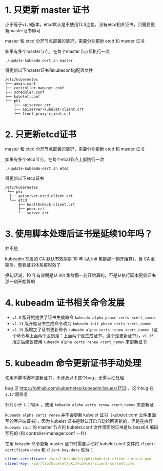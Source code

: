 # 1. 只更新 master 证书  

小于等于`v1.9`版本，etcd默认是不使用TLS连接，没有etcd相关证书，只需要更新master证书即可

master 和 etcd 分开节点部署的情况，需要分别更新 etcd 和 master 证书



如果有多个master节点，在每个master节点都执行一次  

```
./update-kubeadm-cert.sh master
```

将更新以下master证书和kubeconfig配置文件  

```
/etc/kubernetes
├── admin.conf
├── controller-manager.conf
├── scheduler.conf
├── kubelet.conf
└── pki
    ├── apiserver.crt
    ├── apiserver-kubelet-client.crt
    └── front-proxy-client.crt
```



# 2. 只更新etcd证书 

master 和 etcd 分开节点部署的情况，需要分别更新 etcd 和 master 证书



如果有多个etcd节点，在每个etcd节点上都执行一次  

```
./update-kubeadm-cert.sh etcd
```

将更新以下etcd证书  

```
/etc/kubernetes
 └── pki
  ├── apiserver-etcd-client.crt
  └── etcd
      ├── healthcheck-client.crt
      ├── peer.crt
      └── server.crt
```



# 3. 使用脚本处理后证书是延续10年吗？

并不是  

kubeadm 签发的 CA 默认有效期是 10 年 (从 init 集群那一刻开始算)，当 CA 到期后，整套证书体系都时效了  

换句话说，10 年有效期是从 init 集群那一刻开始算的，不是从执行脚本更新证书那一刻开始算的  



# 4. kubeadm 证书相关命令发展

- `v1.8` 版开始提供了证书生成命令 `kubeadm alpha phase certs <cert_name>`
- `v1.13` 版开始证书生成命令改为 `kubeadm init phase certs <cert_name>`
- `v1.15` 版增加了证书更新命令 `kubeadm alpha certs renew <cert_name>`（这个命令与上面两个区别是：上面两个是生成证书，这个是更新证书），`v1.15` 版之后建议使用 `kubeadm alpha certs renew <cert_name>` 来更新证书



# 5. kubeadm 命令更新证书手动处理

使用本脚本脚本更新证书，不涉及以下这个bug，无需手动处理

bug 见 https://github.com/kubernetes/kubeadm/issues/1753 ，这个bug 在 `1.17` 版修复

针对小于  `1.17版本` ，使用  `kubeadm alpha certs renew <cert_name>`  来更新证

`kubeadm alpha certs renew`  并不会更新 kubelet 证书（kubelet.conf 文件里面写的客户端证书），因为 kubelet 证书是默认开启自动轮回更新的，但是在执行 `kubeadm init` 的 master 节点的 kubelet.conf 文件里面的证书是以 base64 编码写死的 (和 controller-manager.conf 一样)

在用 `kubeadm`  命令更新 master 证书时需要手动将 kubelet.conf 文件的  `client-certificate-data`  和  `client-key-data`  改为：

```yaml
client-certificate: /var/lib/kubelet/pki/kubelet-client-current.pem
client-key: /var/lib/kubelet/pki/kubelet-client-current.pem
```



